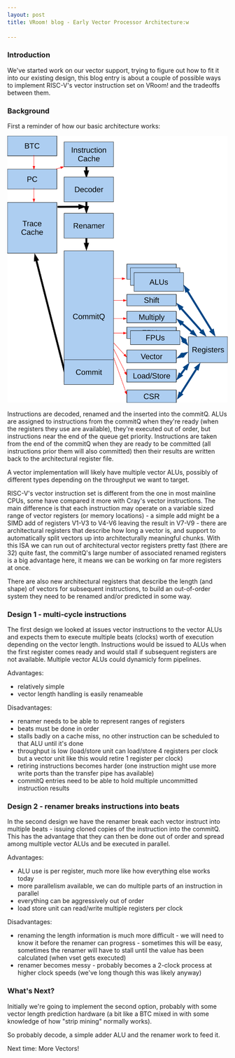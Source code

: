 ```yaml
---
layout: post
title: VRoom! blog - Early Vector Processor Architecture:w

---
```


### Introduction

We've started work on our vector support, trying to figure out how to fit it into our existing
design, this blog entry is about a couple of possible ways to implement RISC-V's vector instruction set
on VRoom! and the tradeoffs between them.

### Background

First a reminder of how our basic architecture works:

![placeholder](/public/images/trace1.svg "trace cache")

Instructions are decoded, renamed and the inserted into the commitQ. ALUs are assigned to instructions 
from the commitQ when they're ready (when the registers they use are available), they're executed
out of order, but instructions near the end of the queue get priority. Instructions are taken from
the end of the commitQ when they are ready to be committed (all instructions prior them will also committed)
then their results are written back to the architectural register file.

A vector implementation will likely have multiple vector ALUs, possibly of different types depending on the throughput we want to target.

RISC-V's vector instruction set is different from the one in most mainline CPUs, some have compared
it more with Cray's vector instructions. The main difference is that each instruction may operate on a 
variable sized range of vector registers (or memory locations) - a simple add might be a SIMD add of registers V1-V3 to V4-V6 leaving the result
in V7-V9 - there are architectural registers that describe how long a vector is, and support to automatically
split vectors up into architecturally meaningful chunks. With this ISA we can run out
of architectural vector registers pretty fast (there are 32) quite fast, the commitQ's large number of associated 
renamed registers is a big advantage here, it means we can be working on far more registers at once.

There are also new architectural registers that describe the length (and shape) of vectors for subsequent instructions,
to build an out-of-order system they need to be renamed and/or predicted in some way.

### Design 1 - multi-cycle instructions

The first design we looked at issues vector instructions to the vector ALUs and expects them to execute
multiple beats (clocks) worth of execution depending on the vector length. Instructions would be issued
to ALUs when the first register comes ready and would stall if subsequent registers are not available. Multiple vector ALUs could dynamicly form pipelines.

Advantages:

* relatively simple
* vector length handling is easily renameable

Disadvantages:

* renamer needs to be able to represent ranges of registers
* beats must be done in order
* stalls badly on a cache miss, no other instruction can be scheduled to that ALU until it's done
* throughput is low (load/store unit can load/store 4 registers per clock but a vector unit like this would retire 1 register per clock)
* retiring instructions becomes harder (one instruction might use more write ports than the transfer pipe has available)
* commitQ entries need to be able to hold multiple uncommitted instruction results

### Design 2 - renamer breaks instructions into beats

In the second design we have the renamer break each vector instruct into multiple beats - issuing cloned
copies of the instruction into the commitQ. This has the
advantage that they can then be done out of order and spread among multiple vector ALUs and be executed in parallel. 

Advantages:

* ALU use is per register, much more like how everything else works today
* more parallelism available, we can do multiple parts of an instruction in parallel
* everything can be aggressively out of order
* load store unit can read/write multiple registers per clock 

Disadvantages:

* renaming the length information is much more difficult - we will need to know it before the renamer can progress - sometimes this will be easy, sometimes the renamer will have to stall until the value has been calculated (when vset gets executed)
* renamer becomes messy - probably becomes a 2-clock process at higher clock speeds (we've long though this was likely anyway)

### What's Next?

Initially we're going to implement the second option, probably with some vector length prediction hardware
(a bit like a BTC mixed in with some knowledge of how "strip mining" normally works).

So probably decode, a simple adder ALU and the renamer work to feed it.

Next time: More Vectors!
